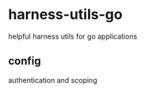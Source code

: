 # harness-utils-go

helpful harness utils for go applications

## config

authentication and scoping

